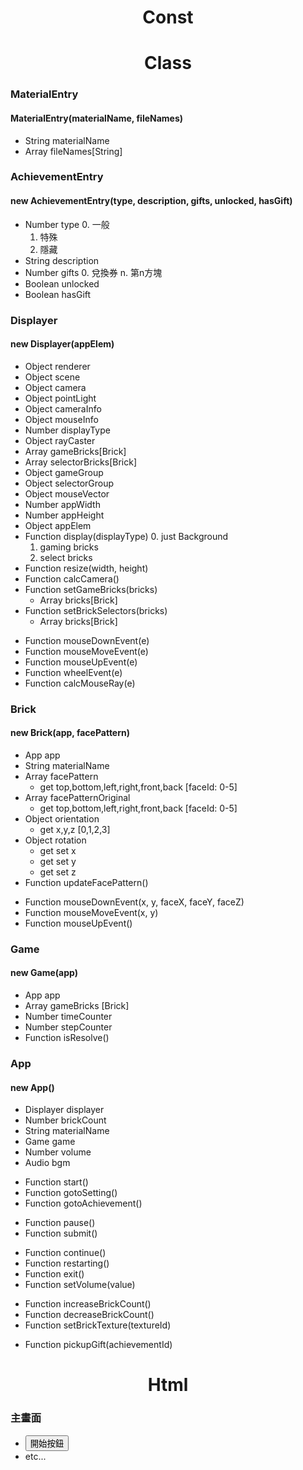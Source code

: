 # <center> Const </center>

# <center> Class </center>
### MaterialEntry
#### MaterialEntry(materialName, fileNames)
  + String    materialName
  + Array     fileNames[String]

### AchievementEntry
#### new AchievementEntry(type, description, gifts, unlocked, hasGift)
  + Number    type
    0. 一般
    1. 特殊
    2. 隱藏
  + String    description
  + Number    gifts
    0. 兌換券
    n. 第n方塊
  + Boolean   unlocked
  + Boolean   hasGift

### Displayer
#### new Displayer(appElem)
  + Object    renderer
  + Object    scene
  + Object    camera
  + Object    pointLight
  + Object    cameraInfo
  + Object    mouseInfo
  + Number    displayType
  + Object    rayCaster
  + Array     gameBricks[Brick]
  + Array     selectorBricks[Brick]
  + Object    gameGroup
  + Object    selectorGroup
  + Object    mouseVector
  + Number    appWidth
  + Number    appHeight
  + Object    appElem
  + Function  display(displayType)
    0. just Background
    1. gaming bricks
    2. select bricks
  + Function  resize(width, height)
  + Function  calcCamera()
  + Function  setGameBricks(bricks)
    + Array   bricks[Brick]
  + Function  setBrickSelectors(bricks)
    + Array   bricks[Brick]

  <!-- mouse events -->
  + Function  mouseDownEvent(e)
  + Function  mouseMoveEvent(e)
  + Function  mouseUpEvent(e)
  + Function  wheelEvent(e)
  + Function  calcMouseRay(e)

### Brick
#### new Brick(app, facePattern)
  + App       app
  + String    materialName
  + Array     facePattern
    + get top,bottom,left,right,front,back [faceId: 0-5]
  + Array     facePatternOriginal
    + get top,bottom,left,right,front,back [faceId: 0-5]
  + Object    orientation
    + get x,y,z [0,1,2,3]
  + Object    rotation
    + get set x
    + get set y
    + get set z
  + Function  updateFacePattern()

  <!-- mouse events  -->
  + Function  mouseDownEvent(x, y, faceX, faceY, faceZ)
  + Function  mouseMoveEvent(x, y)
  + Function  mouseUpEvent()

### Game
#### new Game(app)
  + App       app
  + Array     gameBricks [Brick]
  + Number    timeCounter
  + Number    stepCounter
  + Function  isResolve()

### App
#### new App()
  + Displayer displayer
  + Number    brickCount
  + String    materialName
  + Game      game
  + Number    volume
  + Audio     bgm

  <!-- 主頁 -->
  + Function  start()
  + Function  gotoSetting()
  + Function  gotoAchievement()

  <!-- 遊戲畫面 -->
  + Function  pause()
  + Function  submit()

  <!-- 遊戲畫面_暫停中 -->
  + Function  continue()
  + Function  restarting()
  + Function  exit()
  + Function  setVolume(value)

  <!-- setting page -->
  + Function  increaseBrickCount()
  + Function  decreaseBrickCount()
  + Function  setBrickTexture(textureId)

  <!-- achievement page -->
  + Function  pickupGift(achievementId)

# <center> Html </center>
### 主畫面
  + <button onclick="app.start()">開始按鈕</button>
  + etc...
